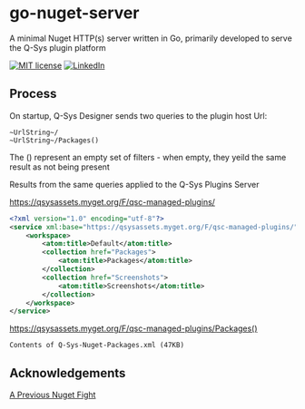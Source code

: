 # go-nuget-server

A minimal Nuget HTTP(s) server written in Go, primarily developed to serve the Q-Sys plugin platform

[![MIT license](https://img.shields.io/badge/License-GPLv3-blue.svg)](https://www.gnu.org/licenses/gpl-3.0.en.html)
[![LinkedIn](https://img.shields.io/badge/Contact-LinkedIn-blue)](https://www.linkedin.com/company/soloworkslondon/)

## Process

On startup, Q-Sys Designer sends two queries to the plugin host Url:

```
~UrlString~/
~UrlString~/Packages()
```

The () represent an empty set of filters - when empty, they yeild the same result as not being present

Results from the same queries applied to the Q-Sys Plugins Server

<https://qsysassets.myget.org/F/qsc-managed-plugins/>

```xml
<?xml version="1.0" encoding="utf-8"?>
<service xml:base="https://qsysassets.myget.org/F/qsc-managed-plugins/" xmlns="http://www.w3.org/2007/app" xmlns:atom="http://www.w3.org/2005/Atom">
    <workspace>
        <atom:title>Default</atom:title>
        <collection href="Packages">
            <atom:title>Packages</atom:title>
        </collection>
        <collection href="Screenshots">
            <atom:title>Screenshots</atom:title>
        </collection>
    </workspace>
</service>
```

<https://qsysassets.myget.org/F/qsc-managed-plugins/Packages()>

```
Contents of Q-Sys-Nuget-Packages.xml (47KB)
```

## Acknowledgements

[A Previous Nuget Fight](https://github.com/politician/nugetd)
